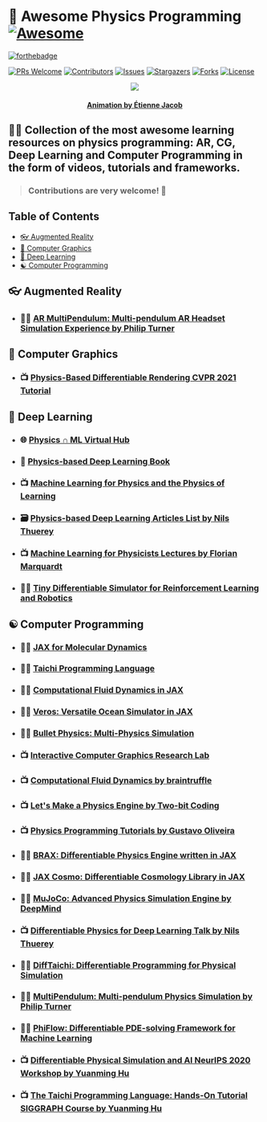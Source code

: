 # :milky_way: **Awesome Physics Programming** [![Awesome](https://cdn.rawgit.com/sindresorhus/awesome/d7305f38d29fed78fa85652e3a63e154dd8e8829/media/badge.svg)](https://github.com/sindresorhus/awesome)

[![forthebadge](https://forthebadge.com/images/badges/powered-by-black-magic.svg)](https://forthebadge.com)

[![PRs Welcome](https://img.shields.io/badge/PRs-welcome-brightgreen.svg?style=for-the-badge)](https://github.com/tensorush/Awesome-Physics-Programming/pulls)
[![Contributors][contributors-shield]][contributors-url]
[![Issues][issues-shield]][issues-url]
[![Stargazers][stars-shield]][stars-url]
[![Forks][forks-shield]][forks-url]
[![License][license-shield]][license-url]

<p align="center">
    <img src="https://bleuje.github.io/gifset/2021/gifs/2021_4_inverseprojection.gif">
</p>

<h4 align="center"> 
    <p><a href="https://twitter.com/etiennejcb/">Animation by Étienne Jacob</a></p>
</h4>

## :man_teacher: Collection of the most awesome learning resources on physics programming: AR, CG, Deep Learning and Computer Programming in the form of videos, tutorials and frameworks.

> ### Contributions are very welcome! :hugs:

## Table of Contents

- [:eyeglasses: Augmented Reality](#eyeglasses-augmented-reality)
- [:dragon: Computer Graphics](#dragon-computer-graphics)
- [:brain: Deep Learning](#brain-deep-learning)
- [:yin_yang: Computer Programming](#yin_yang-computer-programming)

## :eyeglasses: Augmented Reality

- ### :man_technologist: [AR MultiPendulum: Multi-pendulum AR Headset Simulation Experience by Philip Turner](https://github.com/philipturner/ar-multipendulum)

## :dragon: Computer Graphics

- ### :tv: [Physics-Based Differentiable Rendering CVPR 2021 Tutorial](https://www.diff-render.org/)

## :brain: Deep Learning

- ### :globe_with_meridians: [Physics ∩ ML Virtual Hub](http://www.physicsmeetsml.org/)

- ### :book: [Physics-based Deep Learning Book](https://github.com/thunil/Physics-Based-Deep-Learning)

- ### :tv: [Machine Learning for Physics and the Physics of Learning](https://www.youtube.com/playlist?list=PLHyI3Fbmv0SfQfS1rknFsr_UaaWpJ1EKA)

- ### :card_file_box: [Physics-based Deep Learning Articles List by Nils Thuerey](https://github.com/thunil/Physics-Based-Deep-Learning)

- ### :tv: [Machine Learning for Physicists Lectures by Florian Marquardt](https://www.youtube.com/playlist?list=PLemsnf33Vij4eFWwtoQCrt9AHjLe3uo9_)

- ### :man_technologist: [Tiny Differentiable Simulator for Reinforcement Learning and Robotics](https://github.com/google-research/tiny-differentiable-simulator)

## :yin_yang: Computer Programming

- ### :man_technologist: [JAX for Molecular Dynamics](https://github.com/google/jax-md)

- ### :man_technologist: [Taichi Programming Language](https://github.com/taichi-dev/taichi)

- ### :man_technologist: [Computational Fluid Dynamics in JAX](https://github.com/google/jax-cfd)

- ### :man_technologist: [Veros: Versatile Ocean Simulator in JAX](https://github.com/team-ocean/veros)

- ### :man_technologist: [Bullet Physics: Multi-Physics Simulation](https://github.com/bulletphysics/bullet3)

- ### :tv: [Interactive Computer Graphics Research Lab](https://github.com/InteractiveComputerGraphics)

- ### :tv: [Computational Fluid Dynamics by braintruffle](https://www.youtube.com/c/braintruffle/videos)

- ### :tv: [Let's Make a Physics Engine by Two-bit Coding](https://www.youtube.com/playlist?list=PLSlpr6o9vURwq3oxVZSimY8iC-cdd3kIs)

- ### :tv: [Physics Programming Tutorials by Gustavo Oliveira](https://www.youtube.com/watch?v=erLT9HsllJU)

- ### :man_technologist: [BRAX: Differentiable Physics Engine written in JAX](https://github.com/google/brax)

- ### :man_technologist: [JAX Cosmo: Differentiable Cosmology Library in JAX](https://github.com/DifferentiableUniverseInitiative/jax_cosmo)

- ### :man_technologist: [MuJoCo: Advanced Physics Simulation Engine by DeepMind](https://mujoco.org/)

- ### :tv: [Differentiable Physics for Deep Learning Talk by Nils Thuerey](https://www.youtube.com/watch?v=BwuRTpTR2Rg&t=1428s)

- ### :man_technologist: [DiffTaichi: Differentiable Programming for Physical Simulation](https://github.com/yuanming-hu/difftaichi)

- ### :man_technologist: [MultiPendulum: Multi-pendulum Physics Simulation by Philip Turner](https://github.com/philipturner/MultiPendulum)

- ### :man_technologist: [PhiFlow: Differentiable PDE-solving Framework for Machine Learning](https://github.com/tum-pbs/phiflow)

- ### :tv: [Differentiable Physical Simulation and AI NeurIPS 2020 Workshop by Yuanming Hu](https://github.com/thunil/Physics-Based-Deep-Learning)

- ### :tv: [The Taichi Programming Language: Hands-On Tutorial SIGGRAPH Course by Yuanming Hu](https://github.com/thunil/Physics-Based-Deep-Learning)

<!-- MARKDOWN LINKS -->

[contributors-shield]: https://img.shields.io/github/contributors/tensorush/Awesome-Physics-Programming.svg?style=for-the-badge
[contributors-url]: https://github.com/tensorush/Awesome-Physics-Programming/graphs/contributors
[issues-shield]: https://img.shields.io/github/issues/tensorush/Awesome-Physics-Programming.svg?style=for-the-badge
[issues-url]: https://github.com/tensorush/Awesome-Physics-Programming/issues
[stars-shield]: https://img.shields.io/github/stars/tensorush/Awesome-Physics-Programming.svg?style=for-the-badge
[stars-url]: https://github.com/tensorush/Awesome-Physics-Programming/stargazers
[forks-shield]: https://img.shields.io/github/forks/tensorush/Awesome-Physics-Programming.svg?style=for-the-badge
[forks-url]: https://github.com/tensorush/Awesome-Physics-Programming/network/members
[license-shield]: https://img.shields.io/github/license/tensorush/Awesome-Physics-Programming.svg?style=for-the-badge
[license-url]: https://github.com/tensorush/Awesome-Physics-Programming/blob/master/LICENSE.md
